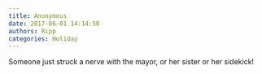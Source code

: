 ```yaml
---
title: Anonymous
date: 2017-06-01 14:14:50
authors: Ripp
categories: Holiday
---
```


 Someone just struck a nerve with the mayor, or her sister or her sidekick!